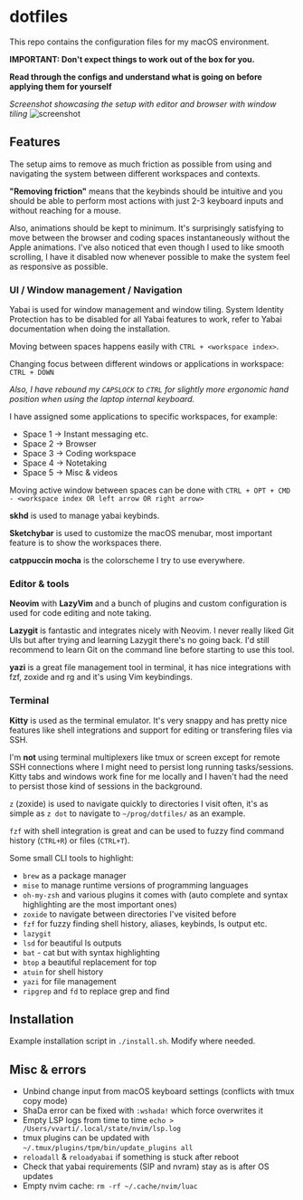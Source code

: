 # dotfiles

This repo contains the configuration files for my macOS environment.

**IMPORTANT: Don't expect things to work out of the box for you.**

**Read through the configs and understand what is going on before applying them for yourself**

*Screenshot showcasing the setup with editor and browser with window tiling*
![screenshot](./screenshot.png)

## Features

The setup aims to remove as much friction as possible from using and navigating
the system between different workspaces and contexts.

**"Removing friction"** means that the keybinds should be intuitive and you should
be able to perform most actions with just 2-3 keyboard inputs and without
reaching for a mouse.

Also, animations should be kept to minimum. It's surprisingly satisfying
to move between the browser and coding spaces instantaneously without the Apple
animations. I've also noticed that even though I used to like smooth scrolling,
I have it disabled now whenever possible to make the system feel as responsive
as possible.

### UI / Window management / Navigation

Yabai is used for window management and window tiling. System Identity Protection has to be disabled for all Yabai features to work, refer to Yabai documentation when doing the installation.

Moving between spaces happens easily with `CTRL + <workspace index>`.

Changing focus between different windows or applications in workspace: `CTRL + DOWN`

*Also, I have rebound my `CAPSLOCK` to `CTRL` for slightly more ergonomic hand position when using the laptop internal keyboard.*

I have assigned some applications to specific workspaces, for example:

- Space 1 -> Instant messaging etc.
- Space 2 -> Browser
- Space 3 -> Coding workspace
- Space 4 -> Notetaking
- Space 5 -> Misc & videos

Moving active window between spaces can be done with `CTRL + OPT + CMD - <workspace index OR left arrow OR right arrow>`

**skhd** is used to manage yabai keybinds.

**Sketchybar** is used to customize the macOS menubar, most important feature is
to show the workspaces there.

**catppuccin mocha** is the colorscheme I try to use everywhere.

### Editor & tools

**Neovim** with **LazyVim** and a bunch of plugins and custom configuration is used for code editing and note taking.

**Lazygit** is fantastic and integrates nicely with Neovim. I never really liked Git UIs but after trying and learning Lazygit there's no going back. I'd still recommend to learn Git on the command line before starting to use this tool.

**yazi** is a great file management tool in terminal, it has nice integrations with fzf, zoxide and rg and it's using Vim keybindings.

### Terminal

**Kitty** is used as the terminal emulator. It's very snappy and has pretty nice
features like shell integrations and support for editing or transfering files via SSH.

I'm **not** using terminal multiplexers like tmux or screen except for remote
SSH connections where I might need to persist long running tasks/sessions. Kitty
tabs and windows work fine for me locally and I haven't had the need to persist those
kind of sessions in the background.

`z` (zoxide) is used to navigate quickly to directories I visit often, it's as simple as `z dot` to navigate to `~/prog/dotfiles/` as an example.

`fzf` with shell integration is great and can be used to fuzzy find command history (`CTRL+R`) or files (`CTRL+T`).

Some small CLI tools to highlight:

- `brew` as a package manager
- `mise` to manage runtime versions of programming languages
- `oh-my-zsh` and various plugins it comes with (auto complete and syntax highlighting are the most important ones)
- `zoxide` to navigate between directories I've visited before
- `fzf` for fuzzy finding shell history, aliases, keybinds, ls output etc.
- `lazygit`
- `lsd` for beautiful ls outputs
- `bat` - cat but with syntax highlighting
- `btop` a beautiful replacement for top
- `atuin` for shell history
- `yazi` for file management
- `ripgrep` and `fd` to replace grep and find

## Installation

Example installation script in `./install.sh`. Modify where needed.

## Misc & errors

- Unbind change input from macOS keyboard settings (conflicts with tmux copy mode)
- ShaDa error can be fixed with `:wshada!` which force overwrites it
- Empty LSP logs from time to time `echo > /Users/vvarti/.local/state/nvim/lsp.log`
- tmux plugins can be updated with `~/.tmux/plugins/tpm/bin/update_plugins all`
- `reloadall` & `reloadyabai` if something is stuck after reboot
- Check that yabai requirements (SIP and nvram) stay as is after OS updates
- Empty nvim cache: `rm -rf ~/.cache/nvim/luac`
